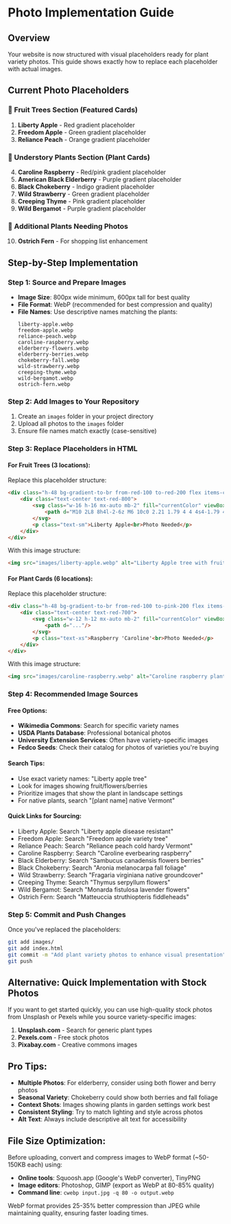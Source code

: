 # Photo Implementation Guide

## Overview
Your website is now structured with visual placeholders ready for plant variety photos. This guide shows exactly how to replace each placeholder with actual images.

## Current Photo Placeholders

### 🍎 Fruit Trees Section (Featured Cards)
1. **Liberty Apple** - Red gradient placeholder
2. **Freedom Apple** - Green gradient placeholder  
3. **Reliance Peach** - Orange gradient placeholder

### 🌿 Understory Plants Section (Plant Cards)
4. **Caroline Raspberry** - Red/pink gradient placeholder
5. **American Black Elderberry** - Purple gradient placeholder
6. **Black Chokeberry** - Indigo gradient placeholder
7. **Wild Strawberry** - Green gradient placeholder
8. **Creeping Thyme** - Pink gradient placeholder
9. **Wild Bergamot** - Purple gradient placeholder

### 🌱 Additional Plants Needing Photos
10. **Ostrich Fern** - For shopping list enhancement

## Step-by-Step Implementation

### Step 1: Source and Prepare Images
- **Image Size**: 800px wide minimum, 600px tall for best quality
- **File Format**: WebP (recommended for best compression and quality)
- **File Names**: Use descriptive names matching the plants:
  ```
  liberty-apple.webp
  freedom-apple.webp
  reliance-peach.webp
  caroline-raspberry.webp
  elderberry-flowers.webp
  elderberry-berries.webp
  chokeberry-fall.webp
  wild-strawberry.webp
  creeping-thyme.webp
  wild-bergamot.webp
  ostrich-fern.webp
  ```

### Step 2: Add Images to Your Repository
1. Create an `images` folder in your project directory
2. Upload all photos to the `images` folder
3. Ensure file names match exactly (case-sensitive)

### Step 3: Replace Placeholders in HTML

#### For Fruit Trees (3 locations):
Replace this placeholder structure:
```html
<div class="h-48 bg-gradient-to-br from-red-100 to-red-200 flex items-center justify-center">
    <div class="text-center text-red-800">
        <svg class="w-16 h-16 mx-auto mb-2" fill="currentColor" viewBox="0 0 20 20">
            <path d="M10 2L8 8h4l-2-6z M6 10c0 2.21 1.79 4 4 4s4-1.79 4-4"/>
        </svg>
        <p class="text-sm">Liberty Apple<br>Photo Needed</p>
    </div>
</div>
```

With this image structure:
```html
<img src="images/liberty-apple.webp" alt="Liberty Apple tree with fruit" class="w-full h-48 object-cover">
```

#### For Plant Cards (6 locations):
Replace this placeholder structure:
```html
<div class="h-48 bg-gradient-to-br from-red-100 to-pink-200 flex items-center justify-center">
    <div class="text-center text-red-700">
        <svg class="w-12 h-12 mx-auto mb-2" fill="currentColor" viewBox="0 0 20 20">
            <path d="..."/>
        </svg>
        <p class="text-xs">Raspberry 'Caroline'<br>Photo Needed</p>
    </div>
</div>
```

With this image structure:
```html
<img src="images/caroline-raspberry.webp" alt="Caroline raspberry plant with red berries" class="w-full h-48 object-cover">
```

### Step 4: Recommended Image Sources

#### Free Options:
- **Wikimedia Commons**: Search for specific variety names
- **USDA Plants Database**: Professional botanical photos
- **University Extension Services**: Often have variety-specific images
- **Fedco Seeds**: Check their catalog for photos of varieties you're buying

#### Search Tips:
- Use exact variety names: "Liberty apple tree"
- Look for images showing fruit/flowers/berries
- Prioritize images that show the plant in landscape settings
- For native plants, search "[plant name] native Vermont"

#### Quick Links for Sourcing:
- Liberty Apple: Search "Liberty apple disease resistant"
- Freedom Apple: Search "Freedom apple variety tree"
- Reliance Peach: Search "Reliance peach cold hardy Vermont"
- Caroline Raspberry: Search "Caroline everbearing raspberry"
- Black Elderberry: Search "Sambucus canadensis flowers berries"
- Black Chokeberry: Search "Aronia melanocarpa fall foliage"
- Wild Strawberry: Search "Fragaria virginiana native groundcover"
- Creeping Thyme: Search "Thymus serpyllum flowers"
- Wild Bergamot: Search "Monarda fistulosa lavender flowers"
- Ostrich Fern: Search "Matteuccia struthiopteris fiddleheads"

### Step 5: Commit and Push Changes
Once you've replaced the placeholders:
```bash
git add images/
git add index.html
git commit -m "Add plant variety photos to enhance visual presentation"
git push
```

## Alternative: Quick Implementation with Stock Photos
If you want to get started quickly, you can use high-quality stock photos from Unsplash or Pexels while you source variety-specific images:

1. **Unsplash.com** - Search for generic plant types
2. **Pexels.com** - Free stock photos
3. **Pixabay.com** - Creative commons images

## Pro Tips:
- **Multiple Photos**: For elderberry, consider using both flower and berry photos
- **Seasonal Variety**: Chokeberry could show both berries and fall foliage
- **Context Shots**: Images showing plants in garden settings work best
- **Consistent Styling**: Try to match lighting and style across photos
- **Alt Text**: Always include descriptive alt text for accessibility

## File Size Optimization:
Before uploading, convert and compress images to WebP format (~50-150KB each) using:
- **Online tools**: Squoosh.app (Google's WebP converter), TinyPNG
- **Image editors**: Photoshop, GIMP (export as WebP at 80-85% quality)
- **Command line**: `cwebp input.jpg -q 80 -o output.webp`

WebP format provides 25-35% better compression than JPEG while maintaining quality, ensuring faster loading times.
